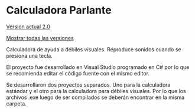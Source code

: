 # Calculadora Parlante 
[Version actual 2.0](https://github.com/mazyvan/Calculadora-Parlante/tree/v1)

[Mostrar todas las versiones](https://github.com/mazyvan/Calculadora-Parlante/branches)

Calculadora de ayuda a débiles visuales. Reproduce sonidos cuando se presiona una tecla.

El proyecto fue desarrollado en Visual Studio programado en C# por lo que se recomienda editar el código fuente con el mismo editor.

Se desarrollaron dos proyectos separados. Uno para la calculadora estándar y el otro para la calculadora para débiles visuales. Por lo que los archivos .exe luego de ser compilados se deberán encontrar en la misma carpeta.
